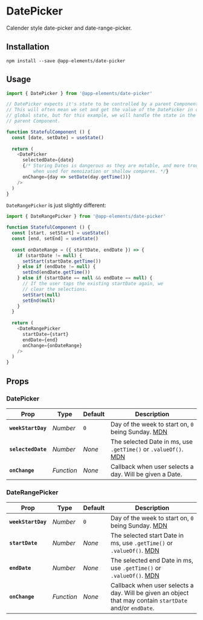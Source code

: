 # DatePicker

Calender style date-picker and date-range-picker.

## Installation

`npm install --save @app-elements/date-picker`

## Usage

```javascript
import { DatePicker } from '@app-elements/date-picker'

// DatePicker expects it's state to be controlled by a parent Component.
// This will often mean we set and get the value of the DatePicker in our
// global state, but for this example, we will handle the state in the
// parent Component.

function StatefulComponent () {
  const [date, setDate] = useState()
  
  return (
    <DatePicker
      selectedDate={date}
      {/* Storing Dates is dangerous as they are mutable, and more troublesome
          when used for memoization or shallow compares. */}
      onChange={day => setDate(day.getTime())}
    />
  )
}
```

`DateRangePicker` is just slightly different:

```javascript
import { DateRangePicker } from '@app-elements/date-picker'

function StatefulComponent () {
  const [start, setStart] = useState()
  const [end, setEnd] = useState()
  
  const onDateRange = ({ startDate, endDate }) => {
    if (startDate != null) {
      setStart(startDate.getTime())
    } else if (endDate != null) {
      setEnd(endDate.getTime())
    } else if (startDate == null && endDate == null) {
      // If the user taps the existing startDate again, we
      // clear the selections.
      setStart(null)
      setEnd(null)
    }
  }
  
  return (
    <DateRangePicker
      startDate={start}
      endDate={end}
      onChange={onDateRange}
    />
  )
}
```

## Props

### DatePicker

| Prop                   | Type       | Default       | Description         |
|------------------------|------------|---------------|---------------------|
| **`weekStartDay`**     | _Number_   | `0`           | Day of the week to start on, `0` being Sunday. [MDN](https://developer.mozilla.org/en-US/docs/Web/JavaScript/Reference/Global_Objects/Date/getDay)
| **`selectedDate`**     | _Number_   | _None_        | The selected Date in ms, use `.getTime()` or `.valueOf()`. [MDN](https://developer.mozilla.org/en-US/docs/Web/JavaScript/Reference/Global_Objects/Date/getTime)
| **`onChange`**         | _Function_ | _None_        | Callback when user selects a day. Will be given a Date.


### DateRangePicker

| Prop                   | Type       | Default       | Description         |
|------------------------|------------|---------------|---------------------|
| **`weekStartDay`**     | _Number_   | `0`           | Day of the week to start on, `0` being Sunday. [MDN](https://developer.mozilla.org/en-US/docs/Web/JavaScript/Reference/Global_Objects/Date/getDay)
| **`startDate`**        | _Number_   | _None_        | The selected start Date in ms, use `.getTime()` or `.valueOf()`. [MDN](https://developer.mozilla.org/en-US/docs/Web/JavaScript/Reference/Global_Objects/Date/getTime)
| **`endDate`**          | _Number_   | _None_        | The selected end Date in ms, use `.getTime()` or `.valueOf()`. [MDN](https://developer.mozilla.org/en-US/docs/Web/JavaScript/Reference/Global_Objects/Date/getTime)
| **`onChange`**         | _Function_ | _None_        | Callback when user selects a day. Will be given an object that may contain `startDate` and/or `endDate`.
